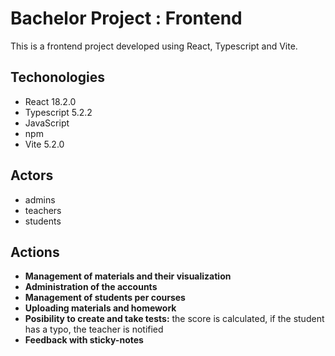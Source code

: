 # Bachelor Project : Frontend
This is a frontend project developed using React, Typescript and Vite.

## Techonologies
- React 18.2.0
- Typescript 5.2.2
- JavaScript
- npm
- Vite 5.2.0

## Actors
- admins
- teachers
- students

## Actions
- **Management of materials and their visualization**
- **Administration of the accounts**
- **Management of students per courses**
- **Uploading materials and homework**
- **Posibility to create and take tests:** the score is calculated, if the student has a typo, the teacher is notified
- **Feedback with sticky-notes**

